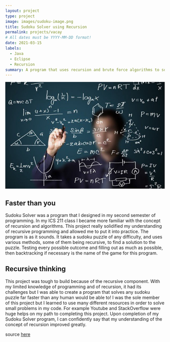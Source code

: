 ```yaml
---
layout: project
type: project
image: images/sudoku-image.png
title: Sudoku Solver using Recursion
permalink: projects/vacay
# All dates must be YYYY-MM-DD format!
date: 2021-03-15
labels:
  - Java
  - Eclipse
  - Recursion
summary: A program that uses recursion and brute force algorithms to solve any sudoku puzzle.
---
```

 <img class="ui image" src="../images/math-calc.jpg">

## Faster than you

Sudoku Solver was a program that I designed in my second semester of programming. In my ICS 211 class I became more familiar with the concept of recursion and algorithms. This project really solidified my understanding of recursive programming and allowed me to put it into practice. The program is as it sounds. It takes a sudoku puzzle of any difficulty, and uses various methods, some of them being recursive, to find a solution to the puzzle. Testing every possible outcome and filling out as much as possible, then backtracking if necessary is the name of the game for this program. 

## Recursive thinking

This project was tough to build because of the recursive component. With my limited knowledge of programming and of recursion, it had its challenges but I was able to create a program that solves any sudoku puzzle far faster than any human would be able to! I was the sole member of this project but I learned to use many different resources in order to solve small problems in my code. For example Youtube and StackOverflow were huge helps on my path to completing this project. Upon completion of my Sudoku Solver program, I can confidently say that my understanding of the concept of recursion improved greatly.  
 

source [here]()
